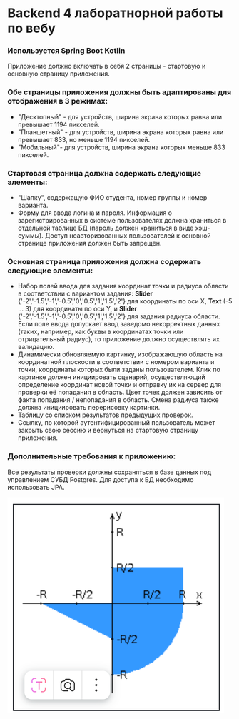 # Backend 4 лаборатнорной работы по вебу
### Используется Spring Boot Kotlin
Приложение должно включать в себя 2 страницы - стартовую и основную страницу приложения. 

### Обе страницы приложения должны быть адаптированы для отображения в 3 режимах:
- "Десктопный" - для устройств, ширина экрана которых равна или превышает 1194 пикселей.
- "Планшетный" - для устройств, ширина экрана которых равна или превышает 833, но меньше 1194 пикселей.
 - "Мобильный"- для устройств, ширина экрана которых меньше 833 пикселей.

### Стартовая страница должна содержать следующие элементы:
- "Шапку", содержащую ФИО студента, номер группы и номер варианта.
- Форму для ввода логина и пароля. Информация о зарегистрированных в системе пользователях должна храниться в отдельной таблице БД (пароль должен храниться в виде хэш-суммы). Доступ неавторизованных пользователей к основной странице приложения должен быть запрещён.

### Основная страница приложения должна содержать следующие элементы:
- Набор полей ввода для задания координат точки и радиуса области в соответствии с вариантом задания: **Slider** {'-2','-1.5','-1','-0.5','0','0.5','1','1.5','2'} для координаты по оси X, **Text** (-5 ... 3) для координаты по оси Y, и **Slider** {'-2','-1.5','-1','-0.5','0','0.5','1','1.5','2'} для задания радиуса области. Если поле ввода допускает ввод заведомо некорректных данных (таких, например, как буквы в координатах точки или отрицательный радиус), то приложение должно осуществлять их валидацию.
- Динамически обновляемую картинку, изображающую область на координатной плоскости в соответствии с номером варианта и точки, координаты которых были заданы пользователем. Клик по картинке должен инициировать сценарий, осуществляющий определение координат новой точки и отправку их на сервер для проверки её попадания в область. Цвет точек должен зависить от факта попадания / непопадания в область. Смена радиуса также должна инициировать перерисовку картинки.
- Таблицу со списком результатов предыдущих проверок.
- Ссылку, по которой аутентифицированный пользователь может закрыть свою сессию и вернуться на стартовую страницу приложения.

### Дополнительные требования к приложению:
Все результаты проверки должны сохраняться в базе данных под управлением СУБД Postgres.
Для доступа к БД необходимо использовать JPA.

![img.png](img.png)